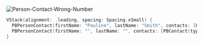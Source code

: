 ![Person-Contact-Wrong-Number](https://github.com/powerhome/playbook-swift/assets/54749071/39ce25ce-8479-4b8b-93b5-00b3d78146bf)

```swift
VStack(alignment: .leading, spacing: Spacing.xSmall) {
  PBPersonContact(firstName: "Pauline", lastName: "Smith", contacts: [PBContact(type: .email, value: "email@example.com", detail: false), PBContact(type: .home, value: " (555) 555-5555", detail: false), PBContact(type: .home, value: "(304) 861-5385", detail: false)])
  PBPersonContact(firstName: "", lastName: "", contacts: [PBContact(type: .custom("", .phoneSlash), value: "(324) 562-7482", detail: false)])
}
```
